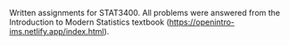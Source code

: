 Written assignments for STAT3400. All problems were answered from the Introduction to Modern Statistics textbook (https://openintro-ims.netlify.app/index.html).
